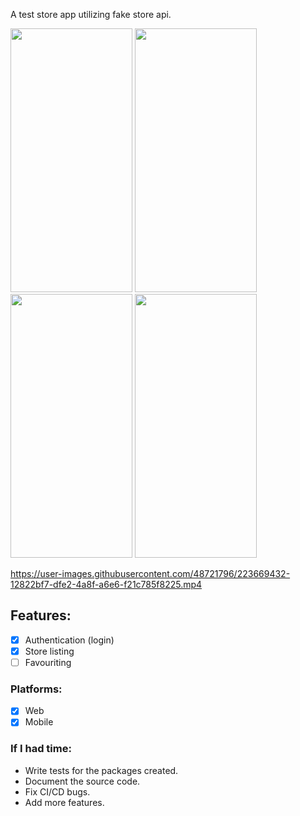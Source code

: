 

 A test store app utilizing fake store api.

<p>
<img src="https://user-images.githubusercontent.com/48721796/223667998-a2832d0e-10a6-42e4-8818-010ca02d97bc.jpg" width="195" height="422">
<img src="https://user-images.githubusercontent.com/48721796/223669017-4d3bf879-a767-4ed4-b725-1e6aeca73da8.jpg" width="195" height="422">
<img src="https://user-images.githubusercontent.com/48721796/223668719-f5e8f140-18f9-45ab-ae68-0713f895cc01.jpg" width="195" height="422">
<img src="https://user-images.githubusercontent.com/48721796/223667979-23fc762e-db3c-44c8-86b8-e90ac4d08d4b.jpg" width="195" height="422">
</p>
<p></p>
<p></p>
<p></p>



https://user-images.githubusercontent.com/48721796/223669432-12822bf7-dfe2-4a8f-a6e6-f21c785f8225.mp4





## Features:
 - [x] Authentication (login)
 - [x] Store listing
 - [ ] Favouriting

### Platforms:
- [x] Web
- [x] Mobile

### If I had time:
* Write tests for the packages created.
* Document the source code.
* Fix CI/CD bugs.
* Add more features.

